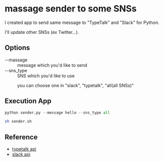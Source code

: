 # massage sender to some SNSs
I created app to send same message to "TypeTalk" and "Slack" for Python.

I'll update other SNSs (ex Twitter...).

## Options
<dl>
  <dt>--massage</dt>
  <dd>message which you'd like to send</dd>
  <dt>--sns_type</dt>
  <dd>
  SNS which you'd like to use

  you can choose one in "slack", "typetalk", "all(all SNSs)"
  </dd>
</dl>

## Execution App
```python
python sender.py --message hello --sns_type all
```

```sh
sh sender.sh 
```

## Reference
- [typetalk api](https://qiita.com/shio_sa1t/items/e61fa584c0c76b6782d1)
- [slack api](https://developers.wonderpla.net/entry/2020/06/18/110005)